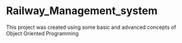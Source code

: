 # Railway_Management_system
  This project was created using some basic and advanced concepts of Object Oriented Programming

